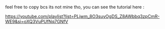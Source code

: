 feel free to copy bcs its not mine tho, you can see the tutorial here :

https://youtube.com/playlist?list=PLjwm_8O3suyOgDS_Z8AWbbq3zpCmR-WE9&si=oXQ3VuPUfNq7GNfV
